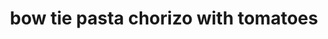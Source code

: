 ---
servings: 4 servings
notes:
directions: |-
  * Cook pasta in lightly salted boiling water as package directs
  * meanwhile heat oil in a large nonstick skillet over medium heat
  * add garlic, sauté until fragrant
  * add chorizo, sauté 3 minutes or until browned
  * add tomatoes and crushed pepper, cook 1 minute or until tomatoes begin to release their juice
  * remove from heat
  * ladle off 1/3 cup pasta cooking water
  * drain pasta, return to pot
  * add chorizo mixture and cheese, mix gently adding reserved water as needed to make saucy
  * sprinkle with parsley
ingredients: |-
  * 12 oz. bow-tie (farfalle) pasta (6 cups)
  * 1 tbsp. olive oil
  * 2 tsp. minced garlic
  * 6 oz. chorizo sausage
  * 1 pt. grape tomatoes
  * ¼ tsp. crushed red pepper
  * ⅓ c. crumbled queso blanco or shredded monterey jack cheese
  * chopped flat-leaf parsley
rating: 3
ease: easy
category: main course
subcategroy: pasta
href: 'https://www.delish.com/cooking/recipe-ideas/recipes/a18119/bow-tie-pasta-chorizo-tomatoes-121351/'
totalTime: 15 mins
cookTime:
prepTime: 15 mins
title: bow tie pasta chorizo with tomatoes
path: /bow-tie-pasta-chorizo-with-tomatoes
---